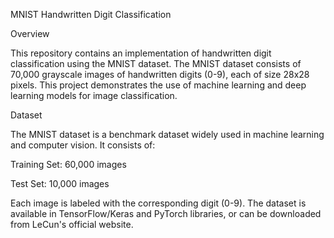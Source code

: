 MNIST Handwritten Digit Classification

Overview

This repository contains an implementation of handwritten digit classification using the MNIST dataset. The MNIST dataset consists of 70,000 grayscale images of handwritten digits (0-9), each of size 28x28 pixels. This project demonstrates the use of machine learning and deep learning models for image classification.

Dataset

The MNIST dataset is a benchmark dataset widely used in machine learning and computer vision. It consists of:

Training Set: 60,000 images

Test Set: 10,000 images

Each image is labeled with the corresponding digit (0-9). The dataset is available in TensorFlow/Keras and PyTorch libraries, or can be downloaded from LeCun's official website.
